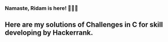 ### Namaste, Ridam is here! 🙏🇮🇳
## Here are my solutions of Challenges in C for skill developing by Hackerrank. 
